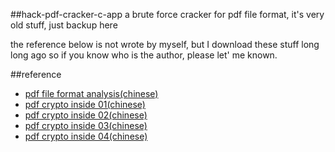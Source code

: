 ##hack-pdf-cracker-c-app
a brute force cracker for pdf file format, it's very old stuff, just backup here

the reference below is not wrote by myself, but I download these stuff long long ago
so if you know who is the author, please let' me known.

##reference

* [pdf file format analysis(chinese)](http://mouapp.com/) 
* [pdf crypto inside 01(chinese)](https://github.com/crazydiamondzgy/hack-pdf-cracker-c-app/ref/pdf02.md)
* [pdf crypto inside 02(chinese)](http://jquery.com)
* [pdf crypto inside 03(chinese)](http://jquery.com)
* [pdf crypto inside 04(chinese)](http://jquery.com)
